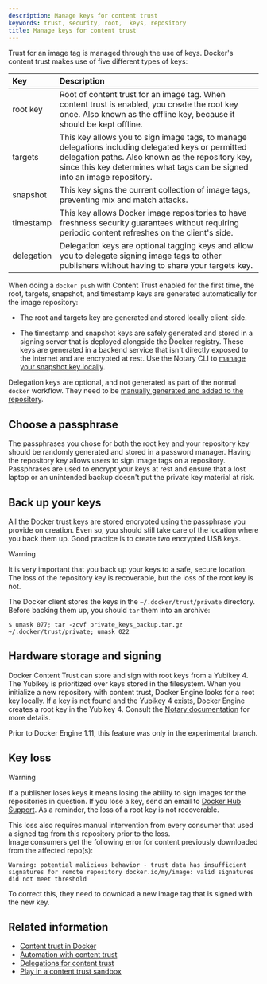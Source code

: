 ```yaml
---
description: Manage keys for content trust
keywords: trust, security, root,  keys, repository
title: Manage keys for content trust
---
```


Trust for an image tag is managed through the use of keys. Docker's content
trust makes use of five different types of keys:

| Key        | Description |                                                                                                                                                                                                                         
|:-----------|:----------- |
| root key   | Root of content trust for an image tag. When content trust is enabled, you create the root key once. Also known as the offline key, because it should be kept offline. |
| targets    | This key allows you to sign image tags, to manage delegations including delegated keys or permitted delegation paths. Also known as the repository key, since this key determines what tags can be signed into an image repository. |
| snapshot   | This key signs the current collection of image tags, preventing mix and match attacks. |                                                                                                                                         
| timestamp  | This key allows Docker image repositories to have freshness security guarantees without requiring periodic content refreshes on the client's side. |
| delegation | Delegation keys are optional tagging keys and allow you to delegate signing image tags to other publishers without having to share your targets key. |

When doing a `docker push` with Content Trust enabled for the first time, the
root, targets, snapshot, and timestamp keys are generated automatically for
the image repository:

- The root and targets key are generated and stored locally client-side.

- The timestamp and snapshot keys are safely generated and stored in a signing server
	that is deployed alongside the Docker registry. These keys are generated in a backend
	service that isn't directly exposed to the internet and are encrypted at rest. Use the Notary CLI to [manage your snapshot key locally](https://github.com/theupdateframework/notary/blob/master/docs/advanced_usage.md#rotate-keys).

Delegation keys are optional, and not generated as part of the normal `docker`
workflow. They need to be
[manually generated and added to the repository](trust_delegation.md#creating-delegation-keys).

## Choose a passphrase

The passphrases you chose for both the root key and your repository key should
be randomly generated and stored in a password manager. Having the repository key
allows users to sign image tags on a repository. Passphrases are used to encrypt
your keys at rest and ensure that a lost laptop or an unintended backup doesn't
put the private key material at risk.

## Back up your keys

All the Docker trust keys are stored encrypted using the passphrase you provide
on creation. Even so, you should still take care of the location where you back them up.
Good practice is to create two encrypted USB keys.

> [!WARNING]
>
> It is very important that you back up your keys to a safe, secure location.
The loss of the repository key is recoverable, but the loss of the root key is not.

The Docker client stores the keys in the `~/.docker/trust/private` directory.
Before backing them up, you should `tar` them into an archive:

```console
$ umask 077; tar -zcvf private_keys_backup.tar.gz ~/.docker/trust/private; umask 022
```

## Hardware storage and signing

Docker Content Trust can store and sign with root keys from a Yubikey 4. The
Yubikey is prioritized over keys stored in the filesystem. When you initialize a
new repository with content trust, Docker Engine looks for a root key locally. If a
key is not found and the Yubikey 4 exists, Docker Engine creates a root key in the
Yubikey 4. Consult the [Notary documentation](https://github.com/theupdateframework/notary/blob/master/docs/advanced_usage.md#use-a-yubikey)
for more details.

Prior to Docker Engine 1.11, this feature was only in the experimental branch.

## Key loss

> [!WARNING]
>
> If a publisher loses keys it means losing the ability to sign images for the repositories in
question. If you lose a key, send an email to [Docker Hub Support](mailto:hub-support@docker.com).
As a reminder, the loss of a root key is not recoverable.

This loss also requires manual intervention from every consumer that used a signed
tag from this repository prior to the loss.  
Image consumers get the following error for content previously downloaded from the affected repo(s):

```console
Warning: potential malicious behavior - trust data has insufficient signatures for remote repository docker.io/my/image: valid signatures did not meet threshold
```

To correct this, they need to download a new image tag that is signed with
the new key.

## Related information

* [Content trust in Docker](index.md)
* [Automation with content trust](trust_automation.md)
* [Delegations for content trust](trust_delegation.md)
* [Play in a content trust sandbox](trust_sandbox.md)
